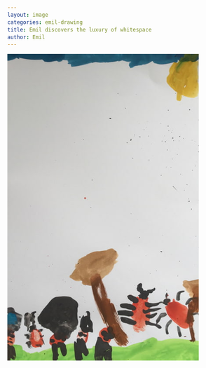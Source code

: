 ```yaml
---
layout: image
categories: emil-drawing
title: Emil discovers the luxury of whitespace
author: Emil
---
```

![](/i/IMG_0771.jpg)